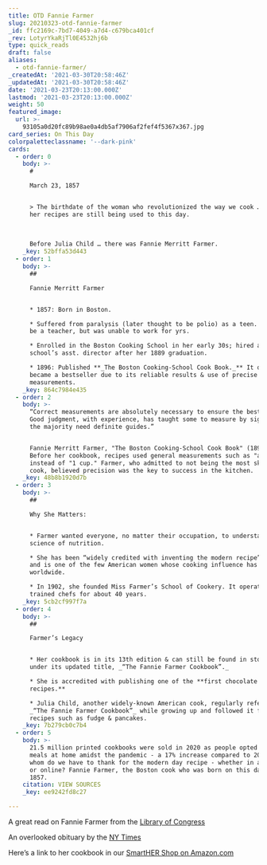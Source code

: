 ```yaml
---
title: OTD Fannie Farmer
slug: 20210323-otd-fannie-farmer
_id: ffc2169c-7bd7-4049-a7d4-c679bca401cf
_rev: LotyrYkaRjTl0E4532hj6b
type: quick_reads
draft: false
aliases:
  - otd-fannie-farmer/
_createdAt: '2021-03-30T20:58:46Z'
_updatedAt: '2021-03-30T20:58:46Z'
date: '2021-03-23T20:13:00.000Z'
lastmod: '2021-03-23T20:13:00.000Z'
weight: 50
featured_image:
  url: >-
    93105a0d20fc89b98ae0a4db5af7906af2fef4f5367x367.jpg
card_series: On This Day
colorpaletteclassname: '--dark-pink'
cards:
  - order: 0
    body: >-
      #   

      March 23, 1857


      > The birthdate of the woman who revolutionized the way we cook … and why
      her recipes are still being used to this day.  
        
        
        
      Before Julia Child … there was Fannie Merritt Farmer.
    _key: 52bffa53d443
  - order: 1
    body: >-
      ##   

      Fannie Merritt Farmer


      * 1857: Born in Boston.

      * Suffered from paralysis (later thought to be polio) as a teen. Wanted to
      be a teacher, but was unable to work for yrs.

      * Enrolled in the Boston Cooking School in her early 30s; hired as the
      school’s asst. director after her 1889 graduation.

      * 1896: Published **_The Boston Cooking-School Cook Book._** It quickly
      became a bestseller due to its reliable results & use of precise
      measurements.
    _key: 864c7984e435
  - order: 2
    body: >-
      “Correct measurements are absolutely necessary to ensure the best results.
      Good judgment, with experience, has taught some to measure by sight; but
      the majority need definite guides.”


      Fannie Merritt Farmer, "The Boston Cooking-School Cook Book" (1896).
      Before her cookbook, recipes used general measurements such as "a handful"
      instead of "1 cup." Farmer, who admitted to not being the most skilled
      cook, believed precision was the key to success in the kitchen.
    _key: 48b8b1920d7b
  - order: 3
    body: >-
      ##   

      Why She Matters:


      * Farmer wanted everyone, no matter their occupation, to understand the
      science of nutrition.

      * She has been “widely credited with inventing the modern recipe” (NYT)
      and is one of the few American women whose cooking influence has spread
      worldwide.

      * In 1902, she founded Miss Farmer’s School of Cookery. It operated &
      trained chefs for about 40 years.
    _key: 5cb2cf997f7a
  - order: 4
    body: >-
      ##   

      Farmer’s Legacy


      * Her cookbook is in its 13th edition & can still be found in stores today
      under its updated title, _“The Fannie Farmer Cookbook”._

      * She is accredited with publishing one of the **first chocolate brownie
      recipes.**

      * Julia Child, another widely-known American cook, regularly referred to
      _“The Fannie Farmer Cookbook”_ while growing up and followed it for
      recipes such as fudge & pancakes.
    _key: 7b279cb0c7b4
  - order: 5
    body: >-
      21.5 million printed cookbooks were sold in 2020 as people opted for more
      meals at home amidst the pandemic - a 17% increase compared to 2019. But
      whom do we have to thank for the modern day recipe - whether in a cookbook
      or online? Fannie Farmer, the Boston cook who was born on this day in
      1857.
    citation: VIEW SOURCES
    _key: ee9242fd8c27

---
```

A great read on Fannie Farmer from the [Library of Congress](https://www.loc.gov/item/today-in-history/march-23)

An overlooked obituary by the [NY Times](https://www.nytimes.com/2018/06/13/obituaries/fannie-farmer-overlooked.html)

Here’s a link to her cookbook in our [SmartHER Shop on Amazon.com](https://www.amazon.com/dp/1616085436?ref=exp_smarthernews_dp_vv_d)